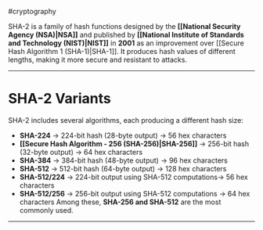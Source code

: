 #cryptography 

SHA-2 is a family of hash functions designed by the **[[National Security Agency (NSA)|NSA]]** and published by **[[National Institute of Standards and Technology (NIST)|NIST]]** in **2001** as an improvement over [[Secure Hash Algorithm 1 (SHA-1)|SHA-1]]. It produces hash values of different lengths, making it more secure and resistant to attacks.

---
# **SHA-2 Variants**
SHA-2 includes several algorithms, each producing a different hash size:
- **SHA-224** → 224-bit hash (28-byte output) → 56 hex characters
- **[[Secure Hash Algorithm - 256 (SHA-256)|SHA-256]]** → 256-bit hash (32-byte output) → 64 hex characters
- **SHA-384** → 384-bit hash (48-byte output) → 96 hex characters
- **SHA-512** → 512-bit hash (64-byte output) → 128 hex characters
- **SHA-512/224** → 224-bit output using SHA-512 computations→ 56 hex characters
- **SHA-512/256** → 256-bit output using SHA-512 computations → 64 hex characters
Among these, **SHA-256 and SHA-512** are the most commonly used.
---